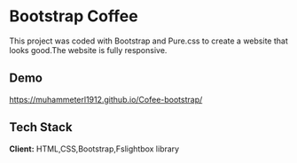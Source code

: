 
# Bootstrap Coffee 

This project was coded with Bootstrap and Pure.css to create a website that looks good.The website is fully responsive.


## Demo

https://muhammeterl1912.github.io/Cofee-bootstrap/


## Tech Stack

**Client:** HTML,CSS,Bootstrap,Fslightbox library



